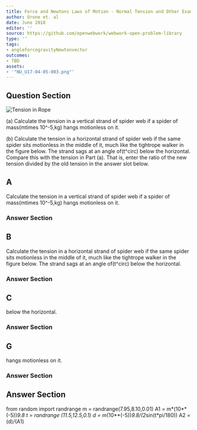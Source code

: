 ```yaml
---
title: Force and Newtons Laws of Motion - Normal Tension and Other Examples of Forces
author: Urone et. al
date: June 2018
editor: ''
source: https://github.com/openwebwork/webwork-open-problem-library
type: ''
tags:
- angleforcegravityNewtonvector
outcomes:
- TBD
assets:
- '"NU_U17-04-05-003.png"'
---
```


## Question Section 

![Tension in Rope]("NU_U17-04-05-003.png")

(a) Calculate the tension in a vertical strand of spider web if a spider of mass(mtimes 10^-5,kg) hangs motionless on it.
 
(b) Calculate the tension in a horizontal strand of spider web if the same spider sits motionless in the middle of it, much like the tightrope walker in the figure below. The strand sags at an angle of(t^circ) below the horizontal. 
Compare this with the tension in Part (a). That is, enter the ratio of the new tension divided by the old tension in the answer slot below.

## A
Calculate the tension in a vertical strand of spider web if a spider of mass(mtimes 10^-5,kg) hangs motionless on it.
### Answer Section
## B
Calculate the tension in a horizontal strand of spider web if the same spider sits motionless in the middle of it, much like the tightrope walker in the figure below. The strand sags at an angle of(t^circ) below the horizontal. 
### Answer Section
## C
below the horizontal. 
### Answer Section
## G
hangs motionless on it.
### Answer Section


## Answer Section

from random import randrange
m = randrange(7.95,8.10,0.01)
A1 = m*(10**(-5))*9.8
t = randrange (11.5,12.5,0.1)
d = m*(10**(-5))*9.8/(2*sin(t*pi/180))
A2 = (d)/(A1)
